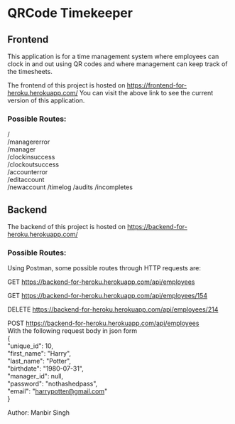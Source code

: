 
# QRCode Timekeeper

## Frontend

This application is for a time management system where employees can clock in and out using QR codes and
where management can keep track of the timesheets. 

The frontend of this project is hosted on https://frontend-for-heroku.herokuapp.com/
You can visit the above link to see the current version of this application. 

### Possible Routes: 

/  
/managererror  
/manager  
/clockinsuccess  
/clockoutsuccess  
/accounterror  
/editaccount  
/newaccount
/timelog
/audits
/incompletes 

## Backend

The backend of this project is hosted on https://backend-for-heroku.herokuapp.com/

### Possible Routes:

Using Postman, some possible routes through HTTP requests are:

GET https://backend-for-heroku.herokuapp.com/api/employees

GET https://backend-for-heroku.herokuapp.com/api/employees/154 

DELETE https://backend-for-heroku.herokuapp.com/api/employees/214

POST https://backend-for-heroku.herokuapp.com/api/employees  
With the following request body in json form  
{  
    "unique_id": 10,  
    "first_name": "Harry",  
    "last_name": "Potter",  
    "birthdate": "1980-07-31",  
    "manager_id": null,  
    "password": "nothashedpass",  
    "email": "harrypotter@gmail.com"  
}  


Author: Manbir Singh
